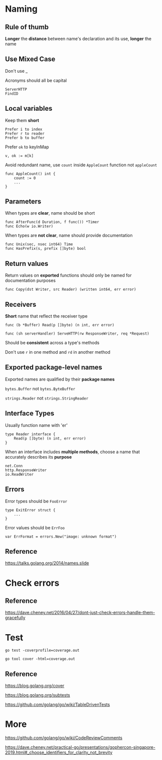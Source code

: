 # Naming

## Rule of thumb

**Longer** the **distance** between name's declaration and its use, **longer** the name

## Use Mixed Case

Don't use \_

Acronyms should all be capital

```
ServerHTTP
FindID
```

## Local variables

Keep them **short**

```
Prefer i to index
Prefer r to reader
Prefer b to buffer
```

Prefer `ok` to keyInMap

```
v, ok := m[k]
```

Avoid redundant name, use `count` inside `AppleCount` function not `appleCount`

```
func AppleCount() int {
    count := 0
    ...
}
```

## Parameters

When types are **clear**, name should be short

```
func AfterFunc(d Duration, f func()) *Timer
func Echo(w io.Writer)
```

When types are **not clear**, name should provide documentation

```
func Unix(sec, nsec int64) Time
func HasPrefix(s, prefix []byte) bool
```

## Return values

Return values on **exported** functions should only be named for documentation purposes

```
func Copy(dst Writer, src Reader) (written int64, err error)
```

## Receivers

**Short** name that reflect the receiver type

```
func (b *Buffer) Read(p []byte) (n int, err error)

func (sh serverHandler) ServeHTTP(rw ResponseWriter, req *Request)
```

Should be **consistent** across a type's methods

Don't use `r` in one method and `rd` in another method

## Exported package-level names

Exported names are qualified by their **package names**

`bytes.Buffer` not `bytes.ByteBuffer`

`strings.Reader` not `strings.StringReader`

## Interface Types

Usually function name with 'er'

```
type Reader interface {
    Read(p []byte) (n int, err error)
}
```

When an interface includes **multiple methods**, choose a name that accurately describes its **purpose**

```
net.Conn
http.ResponseWriter
io.ReadWriter
```

## Errors

Error types should be `FooError`

```
type ExitError struct {
    ...
}
```

Error values should be `ErrFoo`

```
var ErrFormat = errors.New("image: unknown format")
```

## Reference

https://talks.golang.org/2014/names.slide

# Check errors

## Reference

https://dave.cheney.net/2016/04/27/dont-just-check-errors-handle-them-gracefully

# Test

```
go test -coverprofile=coverage.out

go tool cover -html=coverage.out
```

## Reference

https://blog.golang.org/cover

https://blog.golang.org/subtests

https://github.com/golang/go/wiki/TableDrivenTests

# More

https://github.com/golang/go/wiki/CodeReviewComments

https://dave.cheney.net/practical-go/presentations/gophercon-singapore-2019.html#_choose_identifiers_for_clarity_not_brevity
